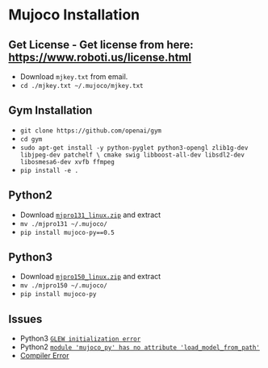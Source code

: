 # Mujoco Installation 

## Get License - Get license from here: https://www.roboti.us/license.html
- Download `mjkey.txt` from email.
- `cd ./mjkey.txt ~/.mujoco/mjkey.txt`

## Gym Installation
- `git clone https://github.com/openai/gym`
- `cd gym`
- `sudo apt-get install -y python-pyglet python3-opengl zlib1g-dev libjpeg-dev patchelf \
        cmake swig libboost-all-dev libsdl2-dev libosmesa6-dev xvfb ffmpeg`
- `pip install -e .`

## Python2
- Download [`mjpro131_linux.zip`](https://www.roboti.us/download/mjpro131_linux.zip) and extract
- `mv ./mjpro131 ~/.mujoco/`
- `pip install mujoco-py==0.5`

## Python3
- Download [`mjpro150_linux.zip`](https://www.roboti.us/download/mjpro150_linux.zip) and extract
- `mv ./mjpro150 ~/.mujoco/`
- `pip install mujoco-py`

## Issues
- Python3 [`GLEW initialization error`](https://github.com/openai/mujoco-py/pull/145) 
- Python2 [`module 'mujoco_py' has no attribute 'load_model_from_path'`](https://github.com/openai/mujoco-py/issues/261)
- [Compiler Error](https://github.com/openai/mujoco-py/issues/180)
